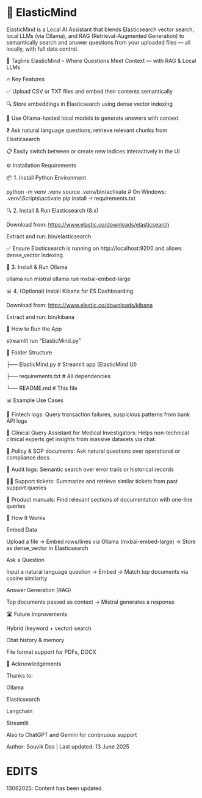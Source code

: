 # 🧠 ElasticMind
ElasticMind is a Local AI Assistant that blends Elasticsearch vector search, local LLMs (via Ollama), and RAG (Retrieval-Augmented Generation) to semantically search and answer questions from your uploaded files — all locally, with full data control.

🧩 Tagline
ElasticMind – Where Questions Meet Context — with RAG & Local LLMs

🔥 Key Features

✅ Upload CSV or TXT files and embed their contents semantically

🔍 Store embeddings in Elasticsearch using dense vector indexing

🧠 Use Ollama-hosted local models to generate answers with context

❓ Ask natural language questions; retrieve relevant chunks from Elasticsearch

📋 Easily switch between or create new indices interactively in the UI

⚙️ Installation Requirements

📦 1. Install Python Environment

python -m venv .venv
source .venv/bin/activate         # On Windows: .venv\Scripts\activate
pip install -r requirements.txt

🔍 2. Install & Run Elasticsearch (8.x)

Download from: https://www.elastic.co/downloads/elasticsearch

Extract and run: bin/elasticsearch

✅ Ensure Elasticsearch is running on http://localhost:9200 and allows dense_vector indexing.

🧠 3. Install & Run Ollama

ollama run mistral
ollama run mxbai-embed-large

📊 4. (Optional) Install Kibana for ES Dashboarding

 Download from: https://www.elastic.co/downloads/kibana

Extract and run: bin/kibana

🚀 How to Run the App

streamlit run "ElasticMind.py"


📁 Folder Structure

├── ElasticMind.py      # Streamlit app (ElasticMind UI)

├── requirements.txt               # All dependencies

└── README.md                      # This file

📊 Example Use Cases

🔁 Fintech logs: Query transaction failures, suspicious patterns from bank API logs

📜 Clinical Query Assistant for Medical Investigators: Helps non-technical clinical experts get insights from massive datasets via chat.

📄 Policy & SOP documents: Ask natural questions over operational or compliance docs

📜 Audit logs: Semantic search over error trails or historical records

🧑‍💻 Support tickets: Summarize and retrieve similar tickets from past support queries

🧾 Product manuals: Find relevant sections of documentation with one-line queries

🧠 How It Works

Embed Data

Upload a file → Embed rows/lines via Ollama (mxbai-embed-large) → Store as dense_vector in Elasticsearch

Ask a Question

Input a natural language question → Embed → Match top documents via cosine similarity

Answer Generation (RAG)

Top documents passed as context → Mistral generates a response

🛣️ Future Improvements

 Hybrid (keyword + vector) search
 
 Chat history & memory
 
 File format support for PDFs, DOCX

 🙏 Acknowledgements

Thanks to:

Ollama

Elasticsearch

Langchain

Streamlit

Also to ChatGPT and Gemini for continuous support

Author: Souvik Das | Last updated: 13 June 2025

# EDITS

13062025: Content has been updated.

